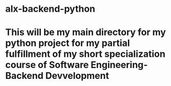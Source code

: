 # alx-backend-python
<h1>This will be my main directory for my python project for my partial fulfillment of my short specialization course of Software Engineering- Backend Devvelopment</h1>
